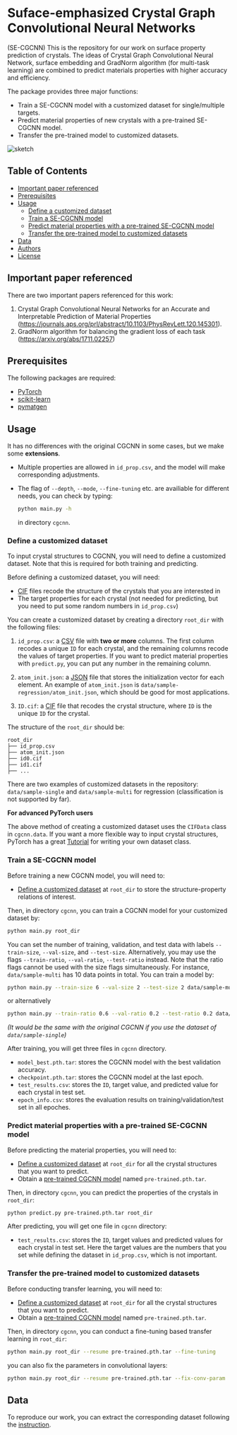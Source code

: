 # Suface-emphasized Crystal Graph Convolutional Neural Networks
(SE-CGCNN) This is the repository for our work on surface property prediction of crystals. The ideas of Crystal Graph Convolutional Neural Network, surface embedding and GradNorm algorithm (for multi-task learning) are combined to predict materials properties with higher accuracy and efficiency.

The package provides three major functions:
- Train a SE-CGCNN model with a customized dataset for single/multiple targets.
- Predict material properties of new crystals with a pre-trained SE-CGCNN model.
- Transfer the pre-trained model to customized datasets.

![sketch](cgcnn/sketch.png)

## Table of Contents

- [Important paper referenced](#Important-papar-referenced)
- [Prerequisites](#prerequisites)
- [Usage](#usage)
  - [Define a customized dataset](#define-a-customized-dataset)
  - [Train a SE-CGCNN model](#train-a-se-cgcnn-model)
  - [Predict material properties with a pre-trained SE-CGCNN model](#predict-material-properties-with-a-pre-trained-se-cgcnn-model)
  - [Transfer the pre-trained model to customized datasets](#transfer-the-pre-trained-model-to-customized-datasets)
- [Data](#data)
- [Authors](#authors)
- [License](#license)

## Important paper referenced
There are two important papers referenced for this work:
1. Crystal Graph Convolutional Neural Networks for an Accurate and Interpretable Prediction of Material Properties
   (https://journals.aps.org/prl/abstract/10.1103/PhysRevLett.120.145301).
3. GradNorm algorithm for balancing the gradient loss of each task\
   (https://arxiv.org/abs/1711.02257)

##  Prerequisites

The following packages are required:

- [PyTorch](http://pytorch.org)
- [scikit-learn](http://scikit-learn.org/stable/)
- [pymatgen](http://pymatgen.org)

## Usage
It has no differences with the original CGCNN in some cases, but we make some **extensions**.

- Multiple properties are allowed in `id_prop.csv`, and the model will make corresponding adjustments.
- The flag of `--depth`, `--mode`, `--fine-tuning` etc. are availiable for different needs, you can check by typing: 

  ```bash
  python main.py -h
  ```

  in directory `cgcnn`.
  
### Define a customized dataset 

To input crystal structures to CGCNN, you will need to define a customized dataset. Note that this is required for both training and predicting. 

Before defining a customized dataset, you will need:

- [CIF](https://en.wikipedia.org/wiki/Crystallographic_Information_File) files recode the structure of the crystals that you are interested in
- The target properties for each crystal (not needed for predicting, but you need to put some random numbers in `id_prop.csv`)

You can create a customized dataset by creating a directory `root_dir` with the following files: 

1. `id_prop.csv`: a [CSV](https://en.wikipedia.org/wiki/Comma-separated_values) file with **two or more** columns. The first column recodes a unique `ID` for each crystal, and the remaining columns recode the values of target properties. If you want to predict material properties with `predict.py`, you can put any number in the remaining column.

2. `atom_init.json`: a [JSON](https://en.wikipedia.org/wiki/JSON) file that stores the initialization vector for each element. An example of `atom_init.json` is `data/sample-regression/atom_init.json`, which should be good for most applications.

3. `ID.cif`: a [CIF](https://en.wikipedia.org/wiki/Crystallographic_Information_File) file that recodes the crystal structure, where `ID` is the unique `ID` for the crystal.

The structure of the `root_dir` should be:

```
root_dir
├── id_prop.csv
├── atom_init.json
├── id0.cif
├── id1.cif
├── ...
```

There are two examples of customized datasets in the repository: `data/sample-single` and `data/sample-multi` for regression (classification is not supported by far).

**For advanced PyTorch users**

The above method of creating a customized dataset uses the `CIFData` class in `cgcnn.data`. If you want a more flexible way to input crystal structures, PyTorch has a great [Tutorial](http://pytorch.org/tutorials/beginner/data_loading_tutorial.html#sphx-glr-beginner-data-loading-tutorial-py) for writing your own dataset class.

### Train a SE-CGCNN model

Before training a new CGCNN model, you will need to:

- [Define a customized dataset](#define-a-customized-dataset) at `root_dir` to store the structure-property relations of interest.

Then, in directory `cgcnn`, you can train a CGCNN model for your customized dataset by:

```bash
python main.py root_dir
```

You can set the number of training, validation, and test data with labels `--train-size`, `--val-size`, and `--test-size`. Alternatively, you may use the flags `--train-ratio`, `--val-ratio`, `--test-ratio` instead. Note that the ratio flags cannot be used with the size flags simultaneously. For instance, `data/sample-multi` has 10 data points in total. You can train a model by:

```bash
python main.py --train-size 6 --val-size 2 --test-size 2 data/sample-multi
```
or alternatively
```bash
python main.py --train-ratio 0.6 --val-ratio 0.2 --test-ratio 0.2 data/sample-multi
```
*(It would be the same with the original CGCNN if you use the dataset of `data/sample-single`)*

After training, you will get three files in `cgcnn` directory.

- `model_best.pth.tar`: stores the CGCNN model with the best validation accuracy.
- `checkpoint.pth.tar`: stores the CGCNN model at the last epoch.
- `test_results.csv`: stores the `ID`, target value, and predicted value for each crystal in test set.
- `epoch_info.csv`: stores the evaluation results on training/validation/test set in all epoches.

### Predict material properties with a pre-trained SE-CGCNN model

Before predicting the material properties, you will need to:

- [Define a customized dataset](#define-a-customized-dataset) at `root_dir` for all the crystal structures that you want to predict.
- Obtain a [pre-trained CGCNN model](pre-trained) named `pre-trained.pth.tar`.

Then, in directory `cgcnn`, you can predict the properties of the crystals in `root_dir`:

```bash
python predict.py pre-trained.pth.tar root_dir
```

After predicting, you will get one file in `cgcnn` directory:

- `test_results.csv`: stores the `ID`, target values and predicted values for each crystal in test set. Here the target values are the numbers that you set while defining the dataset in `id_prop.csv`, which is not important.

### Transfer the pre-trained model to customized datasets

Before conducting transfer learning, you will need to:

- [Define a customized dataset](#define-a-customized-dataset) at `root_dir` for all the crystal structures that you want to predict.
- Obtain a [pre-trained CGCNN model](pre-trained) named `pre-trained.pth.tar`.

Then, in directory `cgcnn`, you can conduct a fine-tuning based transfer learning in `root_dir`:

```bash
python main.py root_dir --resume pre-trained.pth.tar --fine-tuning
```

you can also fix the parameters in convolutional layers:

```bash
python main.py root_dir --resume pre-trained.pth.tar --fix-conv-param
```

## Data

To reproduce our work, you can extract the corresponding dataset following the [instruction](original_dataset).
